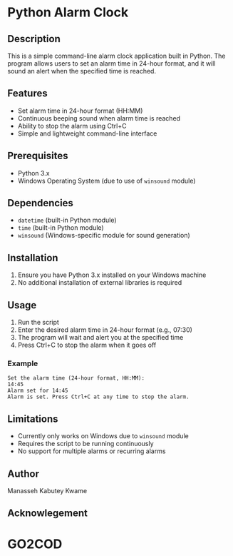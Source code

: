 # Python Alarm Clock

## Description

This is a simple command-line alarm clock application built in Python. The program allows users to set an alarm time in 24-hour format, and it will sound an alert when the specified time is reached.

## Features

- Set alarm time in 24-hour format (HH:MM)
- Continuous beeping sound when alarm time is reached
- Ability to stop the alarm using Ctrl+C
- Simple and lightweight command-line interface

## Prerequisites

- Python 3.x
- Windows Operating System (due to use of `winsound` module)

## Dependencies

- `datetime` (built-in Python module)
- `time` (built-in Python module)
- `winsound` (Windows-specific module for sound generation)

## Installation

1. Ensure you have Python 3.x installed on your Windows machine
2. No additional installation of external libraries is required

## Usage

1. Run the script
2. Enter the desired alarm time in 24-hour format (e.g., 07:30)
3. The program will wait and alert you at the specified time
4. Press Ctrl+C to stop the alarm when it goes off

### Example

```
Set the alarm time (24-hour format, HH:MM): 
14:45
Alarm set for 14:45
Alarm is set. Press Ctrl+C at any time to stop the alarm.
```

## Limitations

- Currently only works on Windows due to `winsound` module
- Requires the script to be running continuously
- No support for multiple alarms or recurring alarms


## Author

Manasseh Kabutey Kwame

## Acknowlegement
# GO2COD